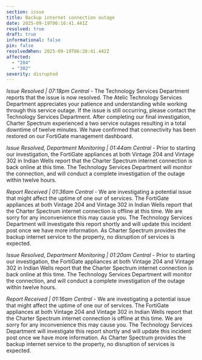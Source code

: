 ```yaml
---
section: issue
title: Backup internet connection outage
date: 2025-09-19T06:16:41.441Z
resolved: true
draft: true
informational: false
pin: false
resolvedWhen: 2025-09-19T06:28:41.442Z
affected:
  - "204"
  - "302"
severity: disrupted
---
```

*Issue Resolved | 07:18pm Central* - The Technology Services Department reports that the issue is now resolved. The Atelic Technology Services Department appreciates your patience and understanding while working through this service outage. If the issue is still occurring, please contact the Technology Services Department. After completing our final investigation, Charter Spectrum experienced a two service outages resulting in a total downtime of twelve minutes. We have confirmed that connectivity has been restored on our FortiGate management dashboard.

*Issue Resolved, Department Monitoring | 01:44am Central* - Prior to starting our investigation, the FortiGate appliances at both Vintage 204 and Vintage 302 in Indian Wells report that the Charter Spectrum internet connection is back online at this time. The Technology Services Department will monitor the connection, and will conduct a complete investigation of the outage within twelve hours.

*Report Received | 01:36am Central* - We are investigating a potential issue that might affect the uptime of one our of services. The FortiGate appliances at both Vintage 204 and Vintage 302 in Indian Wells report that the Charter Spectrum internet connection is offline at this time. We are sorry for any inconvenience this may cause you. The Technology Services Department will investigate this report shortly and will update this incident post once we have more information. As Charter Spectrum provides the backup internet service to the property, no disruption of services is expected.

*Issue Resolved, Department Monitoring | 01:20am Central* - Prior to starting our investigation, the FortiGate appliances at both Vintage 204 and Vintage 302 in Indian Wells report that the Charter Spectrum internet connection is back online at this time. The Technology Services Department will monitor the connection, and will conduct a complete investigation of the outage within twelve hours.

*Report Received | 01:16am Central* - We are investigating a potential issue that might affect the uptime of one our of services. The FortiGate appliances at both Vintage 204 and Vintage 302 in Indian Wells report that the Charter Spectrum internet connection is offline at this time. We are sorry for any inconvenience this may cause you. The Technology Services Department will investigate this report shortly and will update this incident post once we have more information. As Charter Spectrum provides the backup internet service to the property, no disruption of services is expected.
